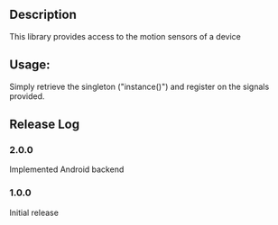 ## Description

This library provides access to the motion sensors of a device


## Usage:

Simply retrieve the singleton ("instance()") and register on the signals provided.

## Release Log

### 2.0.0

Implemented Android backend

### 1.0.0

Initial release
